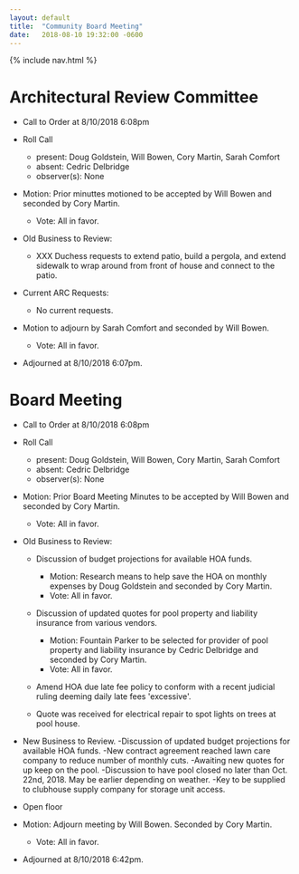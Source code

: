 ```yaml
---
layout: default
title:  "Community Board Meeting"
date:   2018-08-10 19:32:00 -0600
---
```


{% include nav.html %}

# Architectural Review Committee

- Call to Order at 8/10/2018 6:08pm
- Roll Call
    - present: Doug Goldstein, Will Bowen, Cory Martin, Sarah Comfort
    - absent:  Cedric Delbridge
    - observer(s): None
- Motion: Prior minuttes motioned to be accepted by Will Bowen and seconded by Cory Martin.
  - Vote: All in favor.

- Old Business to Review:
  - XXX Duchess requests to extend patio, build a pergola, and extend sidewalk to wrap around from front of house and connect to the
    patio.

- Current ARC Requests:
  - No current requests.

- Motion to adjourn by Sarah Comfort and seconded by Will Bowen.
  - Vote: All in favor.
- Adjourned at 8/10/2018 6:07pm.

# Board Meeting

- Call to Order at 8/10/2018 6:08pm
- Roll Call
    - present: Doug Goldstein, Will Bowen, Cory Martin, Sarah Comfort
    - absent: Cedric Delbridge
    - observer(s): None

- Motion: Prior Board Meeting Minutes to be accepted by Will Bowen and seconded by Cory Martin.
  - Vote: All in favor.

- Old Business to Review:
  - Discussion of budget projections for available HOA funds.
    - Motion: Research means to help save the HOA on monthly expenses by Doug Goldstein and seconded by Cory Martin.
    - Vote: All in favor.

  - Discussion of updated quotes for pool property and liability insurance from various vendors.
    - Motion: Fountain Parker to be selected for provider of pool property and liability insurance by Cedric Delbridge and seconded
              by Cory Martin.
    - Vote: All in favor.

  - Amend HOA due late fee policy to conform with a recent judicial ruling deeming daily late fees 'excessive'.
  - Quote was received for electrical repair to spot lights on trees at pool house.

- New Business to Review.
  -Discussion of updated budget projections for available HOA funds.
  -New contract agreement reached lawn care company to reduce number of monthly cuts.
  -Awaiting new quotes for up keep on the pool.
  -Discussion to have pool closed no later than Oct. 22nd, 2018. May be earlier depending on weather.
  -Key to be supplied to clubhouse supply company for storage unit access.


- Open floor
- Motion: Adjourn meeting by Will Bowen. Seconded by Cory Martin.
  - Vote: All in favor.
- Adjourned at 8/10/2018 6:42pm.
